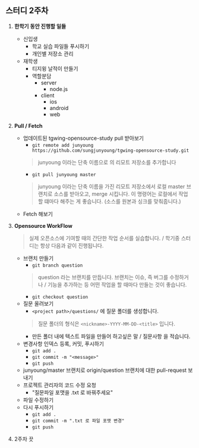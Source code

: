 ## 스터디 2주차


1. **한학기 동안 진행할 일들**
    - 신입생
        - 학교 실습 파일들 푸시하기
        - 개인별 저장소 관리
    - 재학생
        - 티지윙 날적이 만들기
        - 역할분담
            - server
                - node.js
            - client
                - ios
                - android
                - web
2. **Pull / Fetch**
    - 업데이트된 tgwing-opensource-study pull 받아보기
        - `git remote add junyoung https://github.com/sungjunyoung/tgwing-opensource-study.git`
        > junyoung 이라는 단축 이름으로 <url> 의 리모트 저장소를 추가합니다
        - `git pull junyoung master`
        > junyoung 이라는 단축 이름을 가진 리모트 저장소에서 로컬 master 브랜치로 소스를 받아오고, merge 시킵니다.
        이 명령어는 로컬에서 작업할 떄마다 해주는 게 좋습니다. (소스를 원본과 싱크를 맞춰줍니다.)
    - Fetch 해보기

3. **Opensource WorkFlow**
    > 실제 오픈소스에 기여할 때의 간단한 작업 순서를 실습합니다. / 학기중 스터디는 항상 다음과 같이 진행됩니다.

    - 브랜치 만들기
        - `git branch question`
        > question 라는 브랜치를 만듭니다. 브랜치는 이슈, 즉 버그를 수정하거나 / 기능을 추가하는 등 어떤 작업을 할 때마다 만들는 것이 좋습니다.
        - `git checkout question`
    - 질문 올려보기
        - `<project path>/questions/` 에 질문 폴더를 생성합니다.
        > 질문 폴더의 형식은 `<nickname>-YYYY-MM-DD-<title>` 입니다.
        - 만든 폴더 내에 텍스트 파일을 만들어 하고싶은 말 / 질문사항 을 적습니다.
    - 변경사항 인덱스 등록, 커밋, 푸시하기
        - `git add .`
        - `git commit -m "<message>"`
        - `git push`
    - junyoung/master 브랜치로 origin/question 브랜치에 대한 pull-request 보내기
    - 프로젝트 관리자의 코드 수정 요청
        - "질문파일 포맷을 .txt 로 바꿔주세요"
    - 파일 수정하기
    - 다시 푸시하기
        - `git add .`
        - `git commit -m ".txt 로 파일 포맷 변경"`
        - `git push`

4. 2주차 끗

